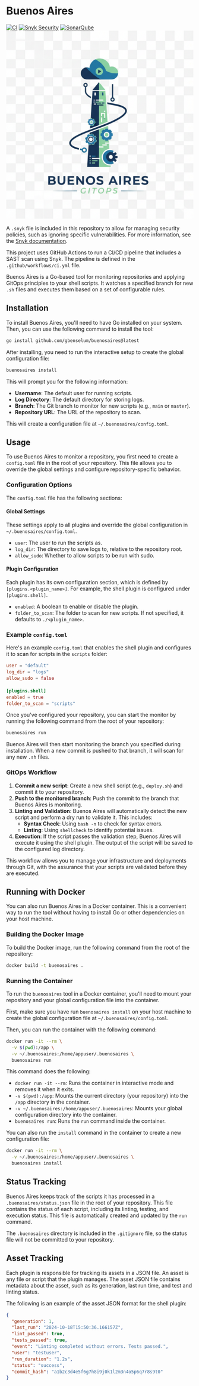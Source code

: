 # Buenos Aires

[![CI](https://github.com/gbenselum/buenosaires/actions/workflows/ci.yml/badge.svg)](https://github.com/gbenselum/buenosaires/actions/workflows/ci.yml)
[![Snyk Security](https://snyk.io/test/github/gbenselum/buenosaires/main/badge.svg)](https://snyk.io/test/github/gbenselum/buenosaires)
[![SonarQube](https://sonarcloud.io/api/project_badges/measure?project=gbenselum_buenosaires&metric=alert_status)](https://sonarcloud.io/project/overview?id=gbenselum_buenosaires)
![Buenos Aires GitOps Logo](buenosaires_logo.png)

A `.snyk` file is included in this repository to allow for managing security policies, such as ignoring specific vulnerabilities. For more information, see the [Snyk documentation](https://docs.snyk.io/features/snyk-cli/policies/the-.snyk-file).

This project uses GitHub Actions to run a CI/CD pipeline that includes a SAST scan using Snyk. The pipeline is defined in the `.github/workflows/ci.yml` file.

Buenos Aires is a Go-based tool for monitoring repositories and applying GitOps principles to your shell scripts. It watches a specified branch for new `.sh` files and executes them based on a set of configurable rules.

## Installation

To install Buenos Aires, you'll need to have Go installed on your system. Then, you can use the following command to install the tool:

```bash
go install github.com/gbenselum/buenosaires@latest
```

After installing, you need to run the interactive setup to create the global configuration file:

```bash
buenosaires install
```

This will prompt you for the following information:
- **Username**: The default user for running scripts.
- **Log Directory**: The default directory for storing logs.
- **Branch**: The Git branch to monitor for new scripts (e.g., `main` or `master`).
- **Repository URL**: The URL of the repository to scan.

This will create a configuration file at `~/.buenosaires/config.toml`.

## Usage

To use Buenos Aires to monitor a repository, you first need to create a `config.toml` file in the root of your repository. This file allows you to override the global settings and configure repository-specific behavior.

### Configuration Options

The `config.toml` file has the following sections:

#### Global Settings

These settings apply to all plugins and override the global configuration in `~/.buenosaires/config.toml`.

-   `user`: The user to run the scripts as.
-   `log_dir`: The directory to save logs to, relative to the repository root.
-   `allow_sudo`: Whether to allow scripts to be run with sudo.

#### Plugin Configuration

Each plugin has its own configuration section, which is defined by `[plugins.<plugin_name>]`. For example, the shell plugin is configured under `[plugins.shell]`.

-   `enabled`: A boolean to enable or disable the plugin.
-   `folder_to_scan`: The folder to scan for new scripts. If not specified, it defaults to `./<plugin_name>`.

### Example `config.toml`

Here's an example `config.toml` that enables the shell plugin and configures it to scan for scripts in the `scripts` folder:

```toml
user = "default"
log_dir = "logs"
allow_sudo = false

[plugins.shell]
enabled = true
folder_to_scan = "scripts"
```

Once you've configured your repository, you can start the monitor by running the following command from the root of your repository:

```bash
buenosaires run
```

Buenos Aires will then start monitoring the branch you specified during installation. When a new commit is pushed to that branch, it will scan for any new `.sh` files.

### GitOps Workflow

1.  **Commit a new script**: Create a new shell script (e.g., `deploy.sh`) and commit it to your repository.
2.  **Push to the monitored branch**: Push the commit to the branch that Buenos Aires is monitoring.
3.  **Linting and Validation**: Buenos Aires will automatically detect the new script and perform a dry run to validate it. This includes:
    -   **Syntax Check**: Using `bash -n` to check for syntax errors.
    -   **Linting**: Using `shellcheck` to identify potential issues.
4.  **Execution**: If the script passes the validation step, Buenos Aires will execute it using the shell plugin. The output of the script will be saved to the configured log directory.

This workflow allows you to manage your infrastructure and deployments through Git, with the assurance that your scripts are validated before they are executed.

## Running with Docker

You can also run Buenos Aires in a Docker container. This is a convenient way to run the tool without having to install Go or other dependencies on your host machine.

### Building the Docker Image

To build the Docker image, run the following command from the root of the repository:

```bash
docker build -t buenosaires .
```

### Running the Container

To run the `buenosaires` tool in a Docker container, you'll need to mount your repository and your global configuration file into the container.

First, make sure you have run `buenosaires install` on your host machine to create the global configuration file at `~/.buenosaires/config.toml`.

Then, you can run the container with the following command:

```bash
docker run -it --rm \
  -v $(pwd):/app \
  -v ~/.buenosaires:/home/appuser/.buenosaires \
  buenosaires run
```

This command does the following:
-   `docker run -it --rm`: Runs the container in interactive mode and removes it when it exits.
-   `-v $(pwd):/app`: Mounts the current directory (your repository) into the `/app` directory in the container.
-   `-v ~/.buenosaires:/home/appuser/.buenosaires`: Mounts your global configuration directory into the container.
-   `buenosaires run`: Runs the `run` command inside the container.

You can also run the `install` command in the container to create a new configuration file:

```bash
docker run -it --rm \
  -v ~/.buenosaires:/home/appuser/.buenosaires \
  buenosaires install
```

## Status Tracking

Buenos Aires keeps track of the scripts it has processed in a `.buenosaires/status.json` file in the root of your repository. This file contains the status of each script, including its linting, testing, and execution status. This file is automatically created and updated by the `run` command.

The `.buenosaires` directory is included in the `.gitignore` file, so the status file will not be committed to your repository.

## Asset Tracking

Each plugin is responsible for tracking its assets in a JSON file. An asset is any file or script that the plugin manages. The asset JSON file contains metadata about the asset, such as its generation, last run time, and test and linting status.

The following is an example of the asset JSON format for the shell plugin:

```json
{
  "generation": 1,
  "last_run": "2024-10-18T15:50:36.166157Z",
  "lint_passed": true,
  "tests_passed": true,
  "event": "Linting completed without errors. Tests passed.",
  "user": "testuser",
  "run_duration": "1.2s",
  "status": "success",
  "commit_hash": "a1b2c3d4e5f6g7h8i9j0k1l2m3n4o5p6q7r8s9t0"
}
```
